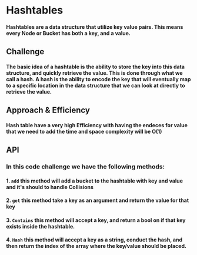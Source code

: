 # Hashtables
#### Hashtables are a data structure that utilize key value pairs. This means every Node or Bucket has both a key, and a value.

<!-- Short summary or background information -->

## Challenge
#### The basic idea of a hashtable is the ability to store the key into this data structure, and quickly retrieve the value. This is done through what we call a hash. A hash is the ability to encode the key that will eventually map to a specific location in the data structure that we can look at directly to retrieve the value.
<!-- Description of the challenge -->

## Approach & Efficiency
#### Hash table have a very high Efficiency with having the endeces for value that we need to add the time and space complexity  will be O(1)
<!-- What approach did you take? Why? What is the Big O space/time for this approach? -->

## API
### In this code challenge we have the following methods:
#### 1. `add` this method will add a bucket to the hashtable with key and value and it's should to handle Collisions
#### 2. `get` this method take a key as an argument and return the value for that key
#### 3. `Contains` this method will accept a key, and return a bool on if that key exists inside the hashtable.
#### 4. `Hash` this method  will accept a key as a string, conduct the hash, and then return the index of the array where the key/value should be placed.
<!-- Description of each method publicly available in each of your hashtable -->
